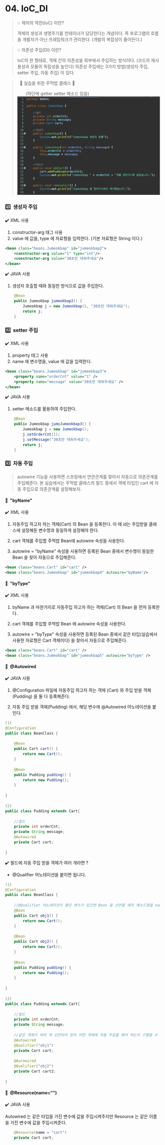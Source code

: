 # 04. IoC_DI

> 💡 제어의 역전(IoC) 이란?
>
> 객체의 생성과 생명주기를 컨테이너가 담당한다는 개념이다. 즉 프로그램의 흐름을 개발자가 아닌 프레임워크가 관리한다. (개발의 복잡성이 줄어든다.)

> 💡 의존성 주입(DI) 이란?
>
> IoC의 한 형태로, 객체 간의 의존성을 외부에서 주입하는 방식이다. (코드의 재사용성과 모듈의 독립성을 높인다) 의존성 주입에는 3가지 방법(생성자 주입, setter 주입, 자동 주입) 이 있다.

> &nbsp; 🍙 실습을 위한 주먹밥 클래스 🍙
>
> &nbsp;&nbsp;&nbsp;&nbsp;&nbsp;&nbsp; (하단에 getter setter 메소드 있음)
> <img src="images/02. constructor-arg.png">

### 1️⃣ &nbsp;생성자 주입

✔️ XML 사용

1. constructor-arg 태그 사용
2. value 에 값을, type 에 자료형을 입력한다. (기본 자료형은 String 이다.)

```xml
<bean class="beans.Jumeokbap" id="jumeokbap2">
	<constructor-arg value="1" type="int"/>
	<constructor-arg value="30초만 데워주세요"/>
</bean>
```

✔️ JAVA 사용

1. 생성자 호출할 때와 동일한 방식으로 값을 주입한다.

```JAVA
	@Bean
	public Jumeokbap jumeokbap2() {
		Jumeokbap j = new Jumeokbap(1, "30초만 데워주세요");
		return j;
	}
```

### 2️⃣ &nbsp;setter 주입

✔️ XML 사용

1. property 태그 사용
2. name 에 변수명을, value 에 값을 입력한다.

```xml
<bean class="beans.Jumeokbap" id="jumeokbap3">
	<property name="orderCnt" value="1" />
	<property name="message" value="30초만 데워주세요" />
</bean>
```

✔️ JAVA 사용

1. setter 메소드를 활용하여 주입한다.

```JAVA
	@Bean
	public Jumeokbap jumoJumeokbap3() {
		Jumeokbap j = new Jumeokbap();
		j.setOrderCnt(1);
		j.setMessage("30초만 데워주세요");
		return j;
	}
```

### 3️⃣ &nbsp;자동 주입

> autowire 기능을 사용하면 스프링에서 연관관계를 찾아서 자동으로 의존관계를 주입해준다. 본 실습에서는 주먹밥 클래스의 필드 중에서 객체 타입인 cart 에 자동 주입으로 의존관계를 설정해보자.

#### 🌱 &nbsp;"byName"

✔️ XML 사용

1. 자동주입 하고자 하는 객체(Cart) 의 Bean 을 등록한다. 이 때 id는 주입받을 클래스에 설정해둔 변수명과 동일하게 설정해야 한다.

2. cart 객체를 주입할 주먹밥 Bean에 autowire 속성을 사용한다.

3. autowire = "byName" 속성을 사용하면 등록된 Bean 중에서 변수명이 동일한 Bean 을 찾아 자동으로 주입해준다.

```xml
<bean class="beans.Cart" id="cart" />
<bean class="beans.Jumeokbap" id="jumeokbap4" autowire="byName"/>
```

#### 🌱 &nbsp;"byType"

✔️ XML 사용

1. byName 과 마찬가지로 자동주입 하고자 하는 객체(Cart) 의 Bean 을 먼저 등록한다.

2. cart 객체를 주입할 주먹밥 Bean 에 autowire 속성을 사용한다.

3. autowire = "byType" 속성을 사용하면 등록된 Bean 중에서 같은 타입(실습에서 사용한 자료형은 Cart 객체이다) 을 찾아서 자동으로 주입해준다.

```xml
<bean class="beans.Cart" id="cart" />
<bean class="beans.Jumeokbap" id="jumeokbap5" autowire="byType" />
```

#### 🌱 &nbsp;@Autowired

✔️ JAVA 사용

1. @Configuration 파일에 자동주입 하고자 하는 객체 (Cart) 와 주입 받을 객체 (Pudding) 을 둘 다 등록해준다.

2. 자동 주입 받을 객체(Pudding) 에서, 해당 변수에 @Autowired 어노테이션을 붙인다.

```JAVA
(1)
@Configuration
public class BeanClass {

	@Bean
	public Cart cart() {
		return new Cart();
	}

	@Bean
	public Pudding pudding() {
		return new Pudding();
	}

}

(2)
public class Pudding extends Cart{

	//필드
	private int orderCnt;
	private String message;
	@Autowired
	private Cart cart;

}
```

✔️ 필드에 자동 주입 받을 객체가 여러 개라면 ?

- @Qualifier 어노테이션을 붙이면 됩니다.

```JAVA
(1)
@Configuration
public class BeanClass {

	//@Qualifier 어노테이션이 붙은 변수가 있으면 Bean 을 선언할 때의 메소드명을 name 과 일치시켜야 한다.
	@Bean
	public Cart obj1() {
		return new Cart();
	}

	@Bean
	public Cart obj2() {
		return new Cart();
	}

	@Bean
	public Pudding pudding() {
		return new Pudding();
	}

}

(2)
public class Pudding extends Cart{

	//필드
	private int orderCnt;
	private String message;

	//같은 객체가 여러 개 선언되어 있어 어떤 객체에 자동 주입을 해야 하는지 구별할 수 없음. 이럴 때는 변수별 이름을 따로 설정해주면 된다.
	@Autowired
	@Qualifier("obj1")
	private Cart cart;

	@Aurowired
	@Qualifier("obj2")
	private Cart cart2;

}
```

#### 🌱 &nbsp;@Resource(name="")

✔️ JAVA 사용

Autowired 는 같은 타입을 가진 변수에 값을 주입시켜주지만 Resource 는 같은 이름을 가진 변수에 값을 주입시켜준다.

```java
	@Resource(name = "cart")
	private Cart cart;
```
